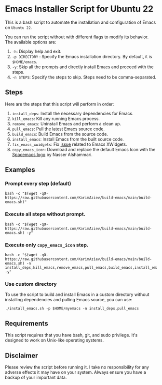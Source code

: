 # Emacs Installer Script for Ubuntu 22

This is a bash script to automate the installation and configuration of Emacs on `Ubuntu 22`.

You can run the script without with different flags to modify its behavior. The available options are:

1. `-h`: Display help and exit.
2. `-p DIRECTORY` : Specify the Emacs installation directory. By default, it is `$HOME/emacs`.
3. `-y`: Skip all the prompts and directly install Emacs and proceed with the steps.
4. `-n STEPS`: Specify the steps to skip. Steps need to be comma-separated.

## Steps

Here are the steps that this script will perform in order:

1. `install_deps`: Install the necessary dependencies for Emacs.
2. `kill_emacs`: Kill any running Emacs process.
3. `remove_emacs`: Uninstall Emacs and perform a clean up.
4. `pull_emacs`: Pull the latest Emacs source code.
5. `build_emacs`: Build Emacs from the source code.
6. `install_emacs`: Install Emacs from the built source code.
7. `fix_emacs_xwidgets`: Fix [issue](https://git.savannah.gnu.org/cgit/emacs.git/tree/etc/PROBLEMS?h=master#n181 'Emacs crashes with SIGTRAP when trying to start a WebKit xwidget') related to Emacs XWidgets.
8. `copy_emacs_icon`: Download and replace the default Emacs Icon with the [Spacemacs logo](https://github.com/nashamri/spacemacs-logo) by Nasser Alshammari.

## Examples

### Prompt every step (default)

```shell
bash -c "$(wget -qO- https://raw.githubusercontent.com/KarimAziev/build-emacs/main/build-emacs.sh)"
```

### Execute all steps without prompt.

```shell
bash -c "$(wget -qO- https://raw.githubusercontent.com/KarimAziev/build-emacs/main/build-emacs.sh) -y"
```

### Execute only `copy_emacs_icon` step.

```shell
bash -c "$(wget -qO- https://raw.githubusercontent.com/KarimAziev/build-emacs/main/build-emacs.sh) -n install_deps,kill_emacs,remove_emacs,pull_emacs,build_emacs,install_emacs,fix_emacs_xwidgets -y"
```

### Use custom directory

To use the script to build and install Emacs in a custom directory without installing dependencies and pulling Emacs source, you can use:

```shell
./install_emacs.sh -p $HOME/myemacs -n install_deps,pull_emacs
```

## Requirements

This script requires that you have bash, git, and sudo privilege. It's designed to work on Unix-like operating systems.

## Disclaimer

Please review the script before running it. I take no responsibility for any adverse effects it may have on your system. Always ensure you have a backup of your important data.
